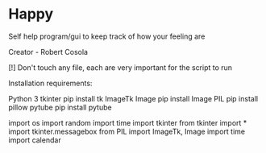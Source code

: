 # Happy
Self help program/gui to keep track of how your feeling are 


Creator - Robert Cosola

[!] Don't touch any file, each are very important for the script to run

Installation requirements:

Python 3
tkinter		pip install tk
ImageTk
Image		pip install Image
PIL		pip install pillow
pytube		pip install pytube


import os
import random
import time
import tkinter
from tkinter import *
import tkinter.messagebox
from PIL import ImageTk, Image
import time
import calendar
